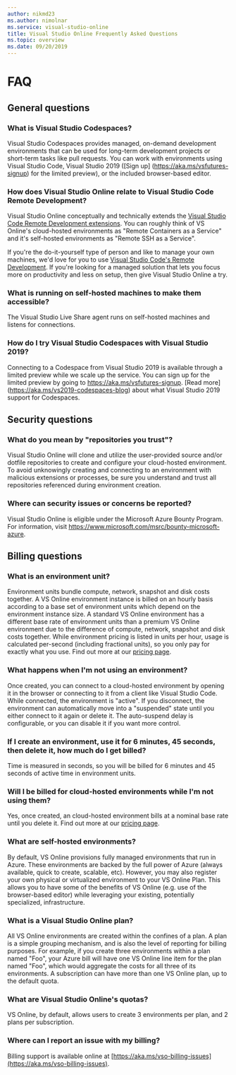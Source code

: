 ```yaml
---
author: nikmd23
ms.author: nimolnar
ms.service: visual-studio-online
title: Visual Studio Online Frequently Asked Questions
ms.topic: overview
ms.date: 09/20/2019
---
```


# FAQ

## General questions

### What is Visual Studio Codespaces?

Visual Studio Codespaces provides managed, on-demand development environments that can be used for long-term development projects or short-term tasks like pull requests. You can work with environments using Visual Studio Code, Visual Studio 2019 ([Sign up] (https://aka.ms/vsfutures-signup) for the limited preview), or the included browser-based editor.

### How does Visual Studio Online relate to Visual Studio Code Remote Development?

Visual Studio Online conceptually and technically extends the [Visual Studio Code Remote Development extensions](https://marketplace.visualstudio.com/items?itemName=ms-vscode-remote.vscode-remote-extensionpack). You can roughly think of VS Online's cloud-hosted environments as "Remote Containers as a Service" and it's self-hosted environments as "Remote SSH as a Service".

If you're the do-it-yourself type of person and like to manage your own machines, we'd love for you to use [Visual Studio Code's Remote Development](https://code.visualstudio.com/docs/remote/remote-overview). If you're looking for a managed solution that lets you focus more on productivity and less on setup, then give Visual Studio Online a try.

### What is running on self-hosted machines to make them accessible?

The Visual Studio Live Share agent runs on self-hosted machines and listens for connections.

### How do I try Visual Studio Codespaces with Visual Studio 2019?

Connecting to a Codespace from Visual Studio 2019 is available through a limited preview while we scale up the service. You can sign up for the limited preview by going to https://aka.ms/vsfutures-signup. [Read more] (https://aka.ms/vs2019-codespaces-blog) about what Visual Studio 2019 support for Codespaces.

## Security questions

### What do you mean by "repositories you trust"?

Visual Studio Online will clone and utilize the user-provided source and/or dotfile repositories to create and configure your cloud-hosted environment. To avoid unknowingly creating and connecting to an environment with malicious extensions or processes, be sure you understand and trust all repositories referenced during environment creation.

### Where can security issues or concerns be reported?

Visual Studio Online is eligible under the Microsoft Azure Bounty Program. For information, visit <https://www.microsoft.com/msrc/bounty-microsoft-azure>.

## Billing questions

### What is an environment unit? 

Environment units bundle compute, network, snapshot and disk costs together. A VS Online environment instance is billed on an hourly basis according to a base set of environment units which depend on the environment instance size.  A standard VS Online environment has a different base rate of environment units than a premium VS Online environment due to the difference of compute, network, snapshot and disk costs together. While environment pricing is listed in units per hour, usage is calculated per-second (including fractional units), so you only pay for exactly what you use. Find out more at our [pricing page](https://aka.ms/vso-pricing).

### What happens when I'm not using an environment? 

Once created, you can connect to a cloud-hosted environment by opening it in the browser or connecting to it from a client like Visual Studio Code. While connected, the environment is "active". If you disconnect, the environment can automatically move into a "suspended" state until you either connect to it again or delete it. The auto-suspend delay is configurable, or you can disable it if you want more control.

### If I create an environment, use it for 6 minutes, 45 seconds, then delete it, how much do I get billed? 

Time is measured in seconds, so you will be billed for 6 minutes and 45 seconds of active time in environment units. 

### Will I be billed for cloud-hosted environments while I'm not using them? 

Yes, once created, an cloud-hosted environment bills at a nominal base rate until you delete it. Find out more at our [pricing page](https://aka.ms/vso-pricing).

### What are self-hosted environments?  

By default, VS Online provisions fully managed environments that run in Azure. These environments are backed by the full power of Azure (always available, quick to create, scalable, etc). However, you may also register your own physical or virtualized environment to your VS Online Plan. This allows you to have some of the benefits of VS Online (e.g. use of the browser-based editor) while leveraging your existing, potentially specialized, infrastructure.

### What is a Visual Studio Online plan?

All VS Online environments are created within the confines of a plan. A plan is a simple grouping mechanism, and is also the level of reporting for billing purposes. For example, if you create three environments within a plan named "Foo", your Azure bill will have one VS Online line item for the plan named "Foo", which would aggregate the costs for all three of its environments. A subscription can have more than one VS Online plan, up to the default quota.

### What are Visual Studio Online's quotas?

VS Online, by default, allows users to create 3 environments per plan, and 2 plans per subscription.

### Where can I report an issue with my billing?

Billing support is available online at [https://aka.ms/vso-billing-issues](https://aka.ms/vso-billing-issues).

